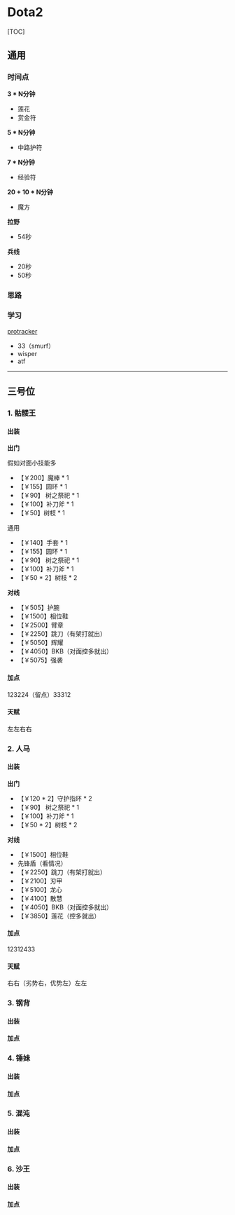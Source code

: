 # Dota2

[TOC]



## 通用

### 时间点

**3 * N分钟**

- 莲花
- 赏金符

**5 * N分钟**

- 中路护符

**7 * N分钟**

- 经验符

**20 + 10 * N分钟**

- 魔方

**拉野**

- 54秒

**兵线**

- 20秒
- 50秒



### 思路



### 学习

[protracker](https://dota2protracker.com/player/ATF#self:Bristleback)

- 33（smurf）
- wisper
- atf

---

## 三号位

### 1. 骷髅王

#### 出装

**出门**

假如对面小技能多

- 【￥200】魔棒 * 1
- 【￥155】圆环 * 1
- 【￥90】 树之祭祀 * 1
- 【￥100】补刀斧 * 1
- 【￥50】树枝 * 1

通用

- 【￥140】手套 * 1
- 【￥155】圆环 * 1
- 【￥90】 树之祭祀 * 1
- 【￥100】补刀斧 * 1
- 【￥50 * 2】树枝 * 2

**对线**

- 【￥505】护腕
- 【￥1500】相位鞋
- 【￥2500】臂章
- 【￥2250】跳刀（有架打就出）
- 【￥5050】辉耀
- 【￥4050】BKB（对面控多就出）
- 【￥5075】强袭

#### 加点

123224（留点）33312

#### 天赋

左左右右



### 2. 人马

#### 出装

**出门**

- 【￥120 * 2】守护指环 * 2
- 【￥90】 树之祭祀 * 1
- 【￥100】补刀斧 * 1
- 【￥50 * 2】树枝 * 2

**对线**

- 【￥1500】相位鞋
- 先锋盾（看情况）
- 【￥2250】跳刀（有架打就出）
- 【￥2100】刃甲
- 【￥5100】龙心
- 【￥4100】散慧
- 【￥4050】BKB（对面控多就出）
- 【￥3850】莲花（控多就出）

#### 加点

12312433

#### 天赋

右右（劣势右，优势左）左左

### 3. 钢背

#### 出装

#### 加点



### 4. 锤妹

#### 出装

#### 加点



### 5. 混沌

#### 出装

#### 加点



### 6. 沙王

#### 出装

#### 加点



